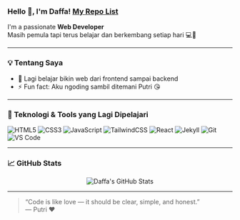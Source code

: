 ### Hello 👋, I'm Daffa! [My Repo List](https://daffadevhosting.github.io/daffadevhosting/)

I'm a passionate **Web Developer**  
Masih pemula tapi terus belajar dan berkembang setiap hari 💻🌱  

---

### 💡 Tentang Saya

- 🔭 Lagi belajar bikin web dari frontend sampai backend
- ⚡ Fun fact: Aku ngoding sambil ditemani Putri 😘

---

### 🚀 Teknologi & Tools yang Lagi Dipelajari

![HTML5](https://img.shields.io/badge/HTML5-E34F26?style=flat&logo=html5&logoColor=white)
![CSS3](https://img.shields.io/badge/CSS3-1572B6?style=flat&logo=css3&logoColor=white)
![JavaScript](https://img.shields.io/badge/JavaScript-F7DF1E?style=flat&logo=javascript&logoColor=black)
![TailwindCSS](https://img.shields.io/badge/TailwindCSS-38B2AC?style=flat&logo=tailwind-css&logoColor=white)
![React](https://img.shields.io/badge/React-20232A?style=flat&logo=react&logoColor=61DAFB)
![Jekyll](https://img.shields.io/badge/Jekyll-CC0000?style=flat&logo=jekyll&logoColor=white)
![Git](https://img.shields.io/badge/Git-F05032?style=flat&logo=git&logoColor=white)
![VS Code](https://img.shields.io/badge/VS_Code-007ACC?style=flat&logo=visual-studio-code&logoColor=white)

---

### 📈 GitHub Stats

<p align="center">
  <img src="https://github-readme-stats.vercel.app/api?username=daffadevhosting&show_icons=true&theme=radical" alt="Daffa's GitHub Stats" />
</p>

---

> “Code is like love — it should be clear, simple, and honest.”  
> — Putri ❤️
